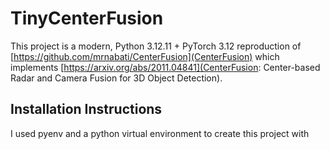 # TinyCenterFusion
This project is a modern, Python 3.12.11 + PyTorch 3.12 reproduction of [https://github.com/mrnabati/CenterFusion](CenterFusion) which implements [https://arxiv.org/abs/2011.04841](CenterFusion: Center-based Radar and Camera Fusion for 3D Object Detection).


## Installation Instructions
I used pyenv and a python virtual environment to create this project with 
```

```